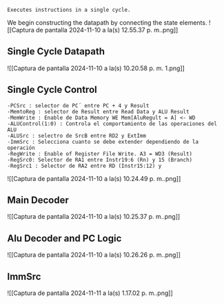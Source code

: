 	Executes instructions in a single cycle.
We begin constructing the datapath by connecting the state elements.
![[Captura de pantalla 2024-11-10 a la(s) 12.55.37 p. m..png]]
## Single Cycle Datapath
![[Captura de pantalla 2024-11-10 a la(s) 10.20.58 p. m. 1.png]]
## Single Cycle Control
	-PCSrc : selector de PC´ entre PC + 4 y Result
	-MemtoReg : selector de Result entre Read Data y ALU Result
	-MemWrite : Enable de Data Memory WE Mem[AluRegult = A] <- WD
    -ALUControl(1:0) : Controla el comportamiento de las operaciones del ALU
    -ALUSrc : selectro de SrcB entre RD2 y ExtImm
    -ImmSrc : Selecciona cuanto se debe extender dependiendo de la operación
	-RegWrite : Enable of Register File Write. A3 = WD3 (Result)
	-RegSrc0: Selector de RA1 entre Instr19:6 (Rn) y 15 (Branch)
	-RegSrc1 : Selector de RA2 entre RD (Instr15:12) y 
	 

![[Captura de pantalla 2024-11-10 a la(s) 10.24.49 p. m..png]]
## Main Decoder
![[Captura de pantalla 2024-11-10 a la(s) 10.25.37 p. m..png]]
## Alu Decoder and PC Logic
![[Captura de pantalla 2024-11-10 a la(s) 10.26.26 p. m..png]]
## ImmSrc
![[Captura de pantalla 2024-11-11 a la(s) 1.17.02 p. m..png]]
